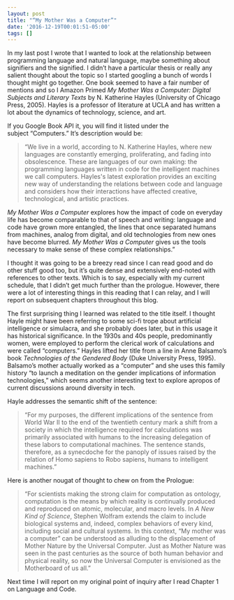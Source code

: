 ```yaml
---
layout: post
title: "“My Mother Was a Computer”"
date: '2016-12-19T00:01:51-05:00'
tags: []
---
```

In my last post I wrote that I wanted to look at the relationship between programming language and natural language, maybe something about signifiers and the signified. I didn’t have a particular thesis or really any salient thought about the topic so I started googling a bunch of words I thought might go together. One book seemed to have a fair number of mentions and so I Amazon Primed *My Mother Was a Computer: Digital Subjects and Literary Texts* by N. Katherine Hayles (University of Chicago Press, 2005). Hayles is a professor of literature at UCLA and has written a lot about the dynamics of technology, science, and art.

If you Google Book API it, you will find it listed under the subject “Computers.” It’s description would be:

> “We live in a world, according to N. Katherine Hayles, where new languages are constantly emerging, proliferating, and fading into obsolescence. These are languages of our own making: the programming languages written in code for the intelligent machines we call computers. Hayles's latest exploration provides an exciting new way of understanding the relations between code and language and considers how their interactions have affected creative, technological, and artistic practices.

*My Mother Was a Computer* explores how the impact of code on everyday life has become comparable to that of speech and writing: language and code have grown more entangled, the lines that once separated humans from machines, analog from digital, and old technologies from new ones have become blurred. *My Mother Was a Computer* gives us the tools necessary to make sense of these complex relationships.”

I thought it was going to be a breezy read since I can read good and do other stuff good too, but it’s quite dense and extensively end-noted with references to other texts. Which is to say, especially with my current schedule, that I didn’t get much further than the prologue. However, there were a lot of interesting things in this reading that I can relay, and I will report on subsequent chapters throughout this blog. 

The first surprising thing I learned was related to the title itself. I thought Hayle might have been referring to some sci-fi trope about artificial intelligence or simulacra, and she probably does later, but in this usage it has historical significance. In the 1930s and 40s people, predominantly women, were employed to perform the clerical work of calculations and were called “computers.” Hayles lifted her title from a line in Anne Balsamo’s book *Technologies of the Gendered Body* (Duke University Press, 1995). Balsamo’s mother actually worked as a “computer” and she uses this family history “to launch a meditation on the gender implications of information technologies,” which seems another interesting text to explore apropos of current discussions around diversity in tech.

Hayle addresses the semantic shift of the sentence:

>“For my purposes, the different implications of the sentence from World War II to the end of the twentieth century mark a shift from a society in which the intelligence required for calculations was primarily associated with humans to the increasing delegation of these labors to computational machines. The sentence stands, therefore, as a synecdoche for the panoply of issues raised by the relation of Homo sapiens to Robo sapiens, humans to intelligent machines.”

Here is another nougat of thought to chew on from the Prologue:

>“For scientists making the strong claim for computation as ontology, computation is the means by which reality is continually produced and reproduced on atomic, molecular, and macro levels. In *A New Kind of Science*, Stephen Wolfram extends the claim to include biological systems and, indeed, complex behaviors of every kind, including social and cultural systems. In this context, “My mother was a computer” can be understood as alluding to the displacement of Mother Nature by the Universal Computer. Just as Mother Nature was seen in the past centuries as the source of both human behavior and physical reality, so now the Universal Computer is envisioned as the Motherboard of us all.”

Next time I will report on my original point of inquiry after I read Chapter 1 on Language and Code.
